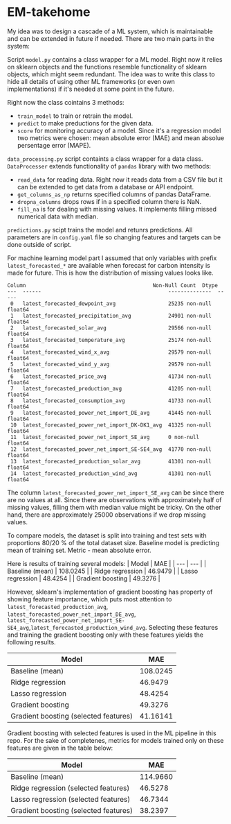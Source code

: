 # EM-takehome

My idea was to design a cascade of a ML system, which is maintainable and can be extended in future if needed. There are two main parts in the system:

Script `model.py` contains a class wrapper for a ML model. Right now it relies on sklearn objects and the functions resemble functionality of sklearn objects, which might seem redundant. The idea was to write this class to hide all details of using other ML frameworks (or even own implementations) if it's needed at some point in the future.

Right now the class cointains 3 methods: 
- `train_model` to train or retrain the model. 
- `predict` to make preductions for the given data.
- `score` for monitoring accuracy of a model. Since it's a regression model two metrics were chosen: mean absolute error (MAE) and mean absolue persentage error (MAPE).


`data_processing.py` script containts a class wrapper for a data class. `DataProcesser` extends functionality of `pandas` library with two methods:
- `read_data` for reading data. Right now it reads data from a CSV file but it can be extended to get data from a database or API endpoint.
- `get_columns_as_np` returns specified columns of pandas DataFrame.
- `dropna_columns` drops rows if in a specified column there is NaN.
- `fill_na` is for dealing with missing values. It implements filling missed numerical data with median.

`predictions.py` scipt trains the model and retunrs predictions. All parameters are in `config.yaml` file so changing features and targets can be done outside of script.

For machine learning model part I assumed that only variables with prefix `latest_forecasted_*` are available when forecast for carbon intensity is made for future. This is how the distribution of missing values looks like.

```
Column                                         Non-Null Count  Dtype  
---  ------                                         --------------  -----  
 0   latest_forecasted_dewpoint_avg                 25235 non-null  float64
 1   latest_forecasted_precipitation_avg            24901 non-null  float64
 2   latest_forecasted_solar_avg                    29566 non-null  float64
 3   latest_forecasted_temperature_avg              25174 non-null  float64
 4   latest_forecasted_wind_x_avg                   29579 non-null  float64
 5   latest_forecasted_wind_y_avg                   29579 non-null  float64
 6   latest_forecasted_price_avg                    41734 non-null  float64
 7   latest_forecasted_production_avg               41205 non-null  float64
 8   latest_forecasted_consumption_avg              41733 non-null  float64
 9   latest_forecasted_power_net_import_DE_avg      41445 non-null  float64
 10  latest_forecasted_power_net_import_DK-DK1_avg  41325 non-null  float64
 11  latest_forecasted_power_net_import_SE_avg      0 non-null      float64
 12  latest_forecasted_power_net_import_SE-SE4_avg  41770 non-null  float64
 13  latest_forecasted_production_solar_avg         41301 non-null  float64
 14  latest_forecasted_production_wind_avg          41301 non-null  float64
```

The column `latest_forecasted_power_net_import_SE_avg` can be since there are no values at all. Since there are observations with approximately half of missing values, filling them with median value might be tricky. On the other hand, there are approximately 25000 observations if we drop missing values. 

To compare models, the dataset is split into training and test sets with proportions 80/20 % of the total dataset size. Baseline model is predicting mean of training set. Metric - mean absolute error. 

Here is results of training several models:
| Model | MAE |
| --- | --- |
| Baseline (mean) | 108.0245 |
| Ridge regression | 46.9479 |
| Lasso regression | 48.4254 |
| Gradient boosting | 49.3276 |

However, sklearn's implementation of gradient boosting has property of showing feature importance, which puts most attention to `latest_forecasted_production_avg`, `latest_forecasted_power_net_import_DE_avg`, `latest_forecasted_power_net_import_SE-SE4_avg`,`latest_forecasted_production_wind_avg`. Selecting these features and training the gradient boosting only with these features yields the following results. 

| Model | MAE |
| --- | --- |
| Baseline (mean) | 108.0245 |
| Ridge regression | 46.9479 |
| Lasso regression | 48.4254 |
| Gradient boosting | 49.3276 |
| Gradient boosting (selected features) | 41.16141 |

Gradient boosting with selected features is used in the ML pipeline in this repo. For the sake of completenes, metrics for models trained only on these features are given in the table below:

| Model | MAE |
| --- | --- |
| Baseline (mean) | 114.9660 |
| Ridge regression (selected features) | 46.5278 |
| Lasso regression (selected features) | 46.7344 |
| Gradient boosting (selected features) | 38.2397 |